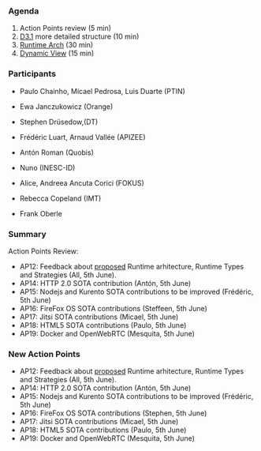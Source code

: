 ### Agenda

1. Action Points review (5 min)
1. [D3.1](../deliverables/D3.1-Hyperty-Runtime-and-Hyperty-Messaging-Node-Specification.md) more detailed structure (10 min)
1. [Runtime Arch](../specs/runtime/runtime-architecture.md) (30 min)
1. [Dynamic View](https://github.com/reTHINK-project/architecture/tree/master/docs/dynamic-view) (15 min)

### Participants

* Paulo Chainho, Micael Pedrosa, Luis Duarte  (PTIN)
* Ewa Janczukowicz (Orange)
* Stephen Drüsedow,(DT)
* Frédéric Luart, Arnaud Vallée (APIZEE)
* Antón Roman (Quobis)
* Nuno (INESC-ID)
* Alice, Andreea Ancuta Corici (FOKUS)
* Rebecca Copeland (IMT)

*  Frank Oberle 

### Summary

Action Points Review:
* AP12: Feedback about [proposed](https://github.com/reTHINK-project/core-framework/blob/master/docs/specs/runtime.md) Runtime arhitecture, Runtime Types and Strategies (All, 5th June).
* AP14: HTTP 2.0 SOTA contribution (Antón, 5th June)
* AP15: Nodejs and Kurento SOTA contributions to be improved (Frédéric, 5th June)
* AP16: FireFox OS SOTA contributions (Steffeen, 5th June)
* AP17: Jitsi SOTA contributions (Micael, 5th June)
* AP18: HTML5 SOTA contributions (Paulo, 5th June)
* AP19: Docker and OpenWebRTC (Mesquita, 5th June)

### New Action Points

* AP12: Feedback about [proposed](https://github.com/reTHINK-project/core-framework/blob/master/docs/specs/runtime.md) Runtime arhitecture, Runtime Types and Strategies (All, 5th June).
* AP14: HTTP 2.0 SOTA contribution (Antón, 5th June)
* AP15: Nodejs and Kurento SOTA contributions to be improved (Frédéric, 5th June)
* AP16: FireFox OS SOTA contributions (Stephen, 5th June)
* AP17: Jitsi SOTA contributions (Micael, 5th June)
* AP18: HTML5 SOTA contributions (Paulo, 5th June)
* AP19: Docker and OpenWebRTC (Mesquita, 5th June)

